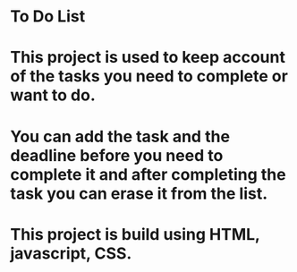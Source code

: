 # To Do List


#  This project is used to keep account of the tasks you need to complete or want to do.
#  You can add the task and the deadline before you need to complete it and after completing the task you can erase it from the list.

#  This project is build using HTML, javascript, CSS.
